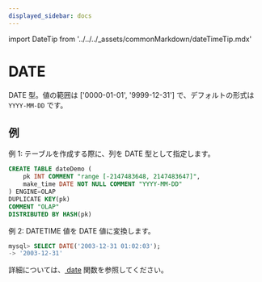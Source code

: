 ```yaml
---
displayed_sidebar: docs
---
```


import DateTip from '../../../_assets/commonMarkdown/dateTimeTip.mdx'

# DATE

DATE 型。値の範囲は ['0000-01-01', '9999-12-31'] で、デフォルトの形式は `YYYY-MM-DD` です。

<DateTip />

## 例

例 1: テーブルを作成する際に、列を DATE 型として指定します。

```SQL
CREATE TABLE dateDemo (
    pk INT COMMENT "range [-2147483648, 2147483647]",
    make_time DATE NOT NULL COMMENT "YYYY-MM-DD"
) ENGINE=OLAP 
DUPLICATE KEY(pk)
COMMENT "OLAP"
DISTRIBUTED BY HASH(pk)
```

例 2: DATETIME 値を DATE 値に変換します。

```sql
mysql> SELECT DATE('2003-12-31 01:02:03');
-> '2003-12-31'
```

詳細については、[ date](../../sql-functions/date-time-functions/date.md) 関数を参照してください。